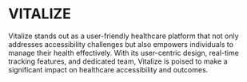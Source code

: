 # VITALIZE
Vitalize stands out as a user-friendly healthcare platform that not only addresses accessibility challenges but also empowers individuals to manage their health effectively. With its user-centric design, real-time tracking features, and dedicated team, Vitalize is poised to make a significant impact on healthcare accessibility and outcomes.
